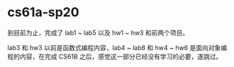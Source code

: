 # cs61a-sp20

到目前为止，完成了 lab1 ~ lab5 以及 hw1 ~ hw3 和前两个项目。

lab3 和 hw3 以前是函数式编程内容，lab4 ~ lab8 和 hw4 ~ hw6 是面向对象编程的内容，在完成 CS61B 之后，感觉这一部分已经没有学习的必要，遂跳过。